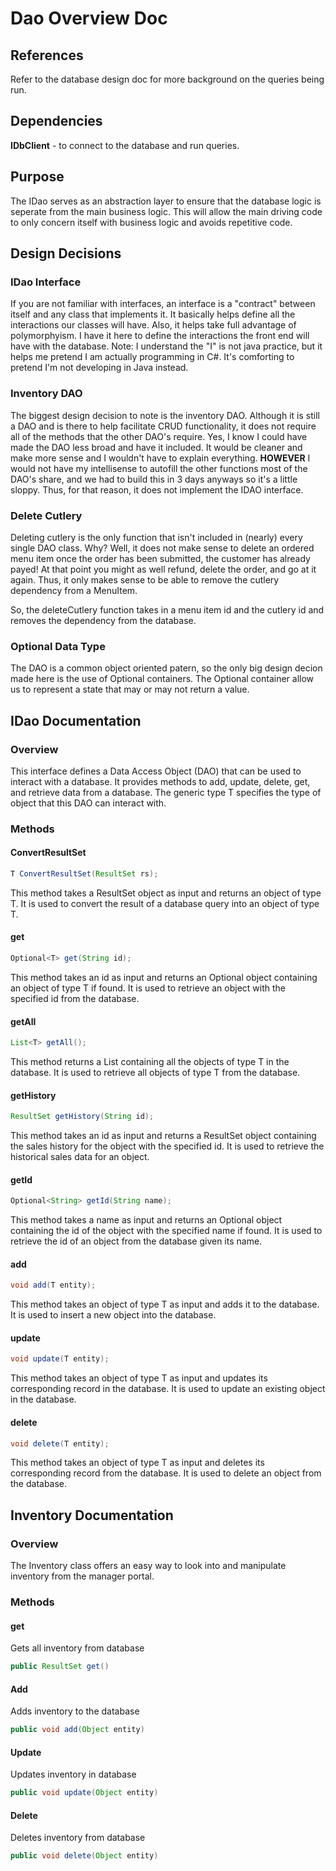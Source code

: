 # Dao Overview Doc # 

## References ##
Refer to the database design doc for more background on the queries being run.

## Dependencies ##
**IDbClient** - to connect to the database and run queries. 

## Purpose ##
The IDao serves as an abstraction layer to ensure that the database logic is seperate from the main business logic.
This will allow the main driving code to only concern itself with business logic and avoids repetitive code.

## Design Decisions ##
### IDao Interface ###
If you are not familiar with interfaces, an interface is a "contract" between itself and any class that implements it. It basically helps define all the interactions our classes will have. Also, it helps take full advantage of polymorphyism.
I have it here to define the interactions the front end will have with the database. 
Note: I understand the "I" is not java practice, but it helps me pretend I am actually programming in C#. It's comforting to pretend I'm not developing in Java instead. 

### Inventory DAO ###
The biggest design decision to note is the inventory DAO. 
Although it is still a DAO and is there to help facilitate CRUD functionality, it does not require all of the methods that the other DAO's require. 
Yes, I know I could have made the DAO less broad and have it included. It would be cleaner and make more sense and I wouldn't have to explain everything.
**HOWEVER** I would not have my intellisense to autofill the other functions most of the DAO's share, and we had to build this in 3 days anyways so it's a little sloppy.
Thus, for that reason, it does not implement the IDAO interface.  

### Delete Cutlery ###
Deleting cutlery is the only function that isn't included in (nearly) every single DAO class. Why? Well, it does not make sense to delete an ordered menu item once the order has been submitted, the customer has already payed! 
At that point you might as well refund, delete the order, and go at it again.
Thus, it only makes sense to be able to remove the cutlery dependency from a MenuItem. 

So, the deleteCutlery function takes in a menu item id and the cutlery id and removes the dependency from the database.

### Optional Data Type ###
The DAO is a common object oriented patern, so the only big design decion made here is the use of Optional containers. 
The Optional container allow us to represent a state that may or may not return a value.

## IDao Documentation ##
### Overview ### 
This interface defines a Data Access Object (DAO) that can be used to interact with a database. 
It provides methods to add, update, delete, get, and retrieve data from a database. 
The generic type T specifies the type of object that this DAO can interact with.

### Methods ###
#### ConvertResultSet ####
```java
T ConvertResultSet(ResultSet rs);
```
This method takes a ResultSet object as input and returns an object of type T. It is used to convert the result of a database query into an object of type T.
#### get ####
```java
Optional<T> get(String id);
```
This method takes an id as input and returns an Optional object containing an object of type T if found. It is used to retrieve an object with the specified id from the database.

#### getAll ####
```java
List<T> getAll();
```
This method returns a List containing all the objects of type T in the database. It is used to retrieve all objects of type T from the database.

#### getHistory ####
```java
ResultSet getHistory(String id);
```
This method takes an id as input and returns a ResultSet object containing the sales history for the object with the specified id. It is used to retrieve the historical sales data for an object.

#### getId ####
```java
Optional<String> getId(String name);
```
This method takes a name as input and returns an Optional object containing the id of the object with the specified name if found. It is used to retrieve the id of an object from the database given its name.

#### add ####
```java
void add(T entity);
```
This method takes an object of type T as input and adds it to the database. It is used to insert a new object into the database.

#### update ####
```java
void update(T entity);
```
This method takes an object of type T as input and updates its corresponding record in the database. It is used to update an existing object in the database.

#### delete #### 
```java
void delete(T entity);
```
This method takes an object of type T as input and deletes its corresponding record from the database. It is used to delete an object from the database.

## Inventory Documentation ##
### Overview ### 
The Inventory class offers an easy way to look into and manipulate inventory from the manager portal.

### Methods ###

#### get ####
Gets all inventory from database
```java
public ResultSet get()
```

#### Add ####
Adds inventory to the database
```java
public void add(Object entity) 
```

#### Update ####
Updates inventory in database 
```java
public void update(Object entity) 
```

#### Delete ####
Deletes inventory from database
```java
public void delete(Object entity) 
```

